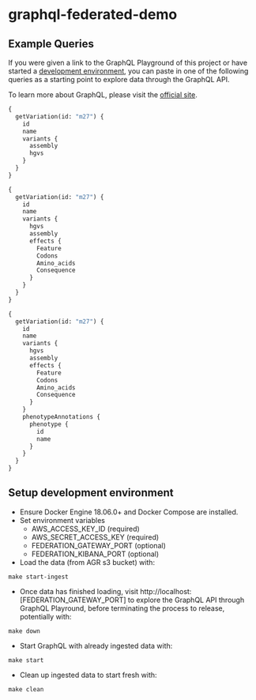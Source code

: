 # graphql-federated-demo

## Example Queries

If you were given a link to the GraphQL Playground of this project or have started a [development environment](#setup-development-environment), you can paste in one of the following queries as a starting point to explore data through the GraphQL API.

To learn more about GraphQL, please visit the [official site](https://graphql.org/).

```graphql
{
  getVariation(id: "m27") {
    id
    name
    variants {
      assembly
      hgvs
    }
  }
}
```

```graphql
{
  getVariation(id: "m27") {
    id
    name
    variants {
      hgvs
      assembly
      effects {
        Feature
        Codons
        Amino_acids
        Consequence
      }
    }
  }
}
```

```graphql
{
  getVariation(id: "m27") {
    id
    name
    variants {
      hgvs
      assembly
      effects {
        Feature
        Codons
        Amino_acids
        Consequence
      }
    }
    phenotypeAnnotations {
      phenotype {
        id
        name
      }
    }
  }
}
```

## Setup development environment

- Ensure Docker Engine 18.06.0+ and Docker Compose are installed.
- Set environment variables
    - AWS_ACCESS_KEY_ID  (required)
    - AWS_SECRET_ACCESS_KEY  (required)
    - FEDERATION_GATEWAY_PORT (optional)
    - FEDERATION_KIBANA_PORT (optional)
- Load the data (from AGR s3 bucket) with:
```
make start-ingest
```
- Once data has finished loading, visit http://localhost:[FEDERATION_GATEWAY_PORT] to explore the GraphQL API through GraphQL Playround, before terminating the process to release, potentially with:
```
make down
```
- Start GraphQL with already ingested data with:
```
make start
```
- Clean up ingested data to start fresh with:
```
make clean
```

